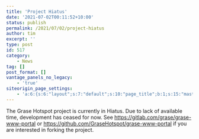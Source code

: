 ```yaml
---
title: 'Project Hiatus'
date: '2021-07-02T00:11:52+10:00'
status: publish
permalink: /2021/07/02/project-hiatus
author: tim
excerpt: ''
type: post
id: 517
category:
    - News
tag: []
post_format: []
vantage_panels_no_legacy:
    - 'true'
siteorigin_page_settings:
    - 'a:6:{s:6:"layout";s:7:"default";s:10:"page_title";b:1;s:15:"masthead_margin";b:1;s:13:"footer_margin";b:1;s:13:"hide_masthead";b:0;s:19:"hide_footer_widgets";b:0;}'
---
```

The Grase Hotspot project is currently in Hiatus. Due to lack of available time, development has ceased for now. See <https://gitlab.com/grase/grase-www-portal> or <https://github.com/GraseHotspot/grase-www-portal> if you are interested in forking the project.